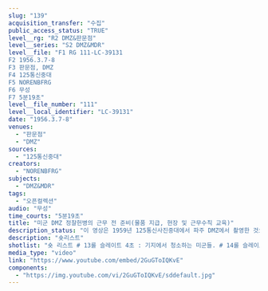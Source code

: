 ```yaml
---
slug: "139"
acquisition_transfer: "수집"
public_access_status: "TRUE"
level__rg: "R2 DMZ&판문점"
level__series: "S2 DMZ&MDR"
level__file: "F1 RG 111-LC-39131
F2 1956.3.7-8
F3 판문점, DMZ
F4 125통신중대
F5 NORENBFRG
F6 무성 
F7 5분19초"
level__file_number: "111"
level__local_identifier: "LC-39131"
date: "1956.3.7-8"
venues: 
  - "판문점"
  - "DMZ"
sources: 
  - "125통신중대"
creators: 
  - "NORENBFRG"
subjects: 
  - "DMZ&MDR"
tags: 
  - "오픈컬렉션"
audio: "무성"
time_courts: "5분19초"
title: "미군 DMZ 정찰헌병의 근무 전 준비(물품 지급, 현장 및 근무수칙 교육)"
description_status: "이 영상은 1959년 125통신사진중대에서 파주 DMZ에서 촬영한 것으로 DMZ 일대 표지판과 각종 경고판 등을 담고 있는데 앞의 LC-44331와 유사하다. 하지만 영상에서 DMZ 근무 수칙과 보고 방법 등을 기술한 포스터 등을 보여주고 있다. DMZ 내 근무자가 민간행정, 경비, 정보 등 세 분야에서 활동해야했다. 특히 영상은 사진이나 문서에서 확인할 수 없는 개개인의 DMZ 활동 수칙 등이 상세히 언급된 것은 매우 중요한 가치를 가지고 있다. 125통신중대는 2차 세계대전부터 한국전쟁, 베트남 전쟁 등에서 활약했다. "
description: "숏리스트"
shotlist: "숏 리스트 # 13롤 슬레이트 4초 : 기지에서 청소하는 미군들. # 14롤 슬레이트 1분10초 : 기지 내 물품보관소에서 망원경, 무전기, 탄창 등을 지급받고 서류 작성하 는 장면 # 15롤 슬레이트 2분19초 : 동일한 장면의 반복 # 16롤 슬레이트 3분06초 : “당신은 적을 알고 있는가!”의 표어와 북한군의 복장, 계급장 등을 상세히 정리한 포스터가 벽에 붙어져 있다. # 17롤 슬레이트 4분04초 : DMZ정찰대 헌병들이 근무에 나가기 전 근무지 일대 지형, 초소 위치, 군 사분계선 표지판 등을 보여주는 모형 조감도를 보고 있다. # 19롤 슬레이트 6분22초 : DMZ정찰대 헌병 3명은 지휘관으로부터 근무수칙을 듣고 있다.  벽에 DMZ 책임이라는 근무 수칙 내용이 있다.  민간행정 : 경찰구역, 표시물 점검, 민사 경비 : 24시간 마다 보고, 30분마다 연락, 임계점, 임계시간, 4시간마다 순찰 정보 : 특별보고, 서면보고, 첩보 훈련, 정찰, 작전, 일광 관찰 “군사분계선” 한글과 중국어 표지판 # 20롤 슬레이트 7분33초 : 1956년 8월 3일 기지 내부가 보인다. 근무 중대원들이 모여서 점검하고 있다. 한 병사 북한쪽으로 감시활동을 벌이고 두 명의 병사가 산을 오르고 있다. "
media_type: "video"
link: "https://www.youtube.com/embed/2GuGToIQKvE"
components: 
  - "https://img.youtube.com/vi/2GuGToIQKvE/sddefault.jpg"
---
```

